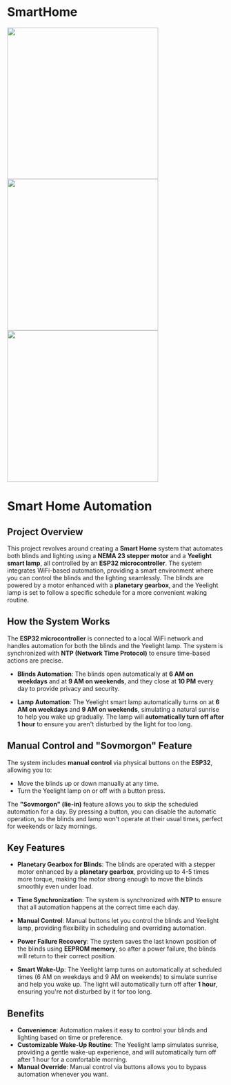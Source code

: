 # SmartHome
<img src="https://github.com/user-attachments/assets/2e47d334-a87e-4aaa-b03e-e7bd6665ba10" width="350" height="350">
<img src="https://github.com/user-attachments/assets/865ded09-db8c-4d5d-b11c-25256a82f9b3" width="350" height="350">
<img src="https://github.com/user-attachments/assets/adb93e70-38a5-4d0a-8472-489fb85679d5" width="350" height="350">


# Smart Home Automation

## Project Overview
This project revolves around creating a **Smart Home** system that automates both blinds and lighting using a **NEMA 23 stepper motor** and a **Yeelight smart lamp**, all controlled by an **ESP32 microcontroller**. The system integrates WiFi-based automation, providing a smart environment where you can control the blinds and the lighting seamlessly. The blinds are powered by a motor enhanced with a **planetary gearbox**, and the Yeelight lamp is set to follow a specific schedule for a more convenient waking routine.

## How the System Works
The **ESP32 microcontroller** is connected to a local WiFi network and handles automation for both the blinds and the Yeelight lamp. The system is synchronized with **NTP (Network Time Protocol)** to ensure time-based actions are precise.

- **Blinds Automation**: The blinds open automatically at **6 AM on weekdays** and at **9 AM on weekends**, and they close at **10 PM** every day to provide privacy and security.
  
- **Lamp Automation**: The Yeelight smart lamp automatically turns on at **6 AM on weekdays** and **9 AM on weekends**, simulating a natural sunrise to help you wake up gradually. The lamp will **automatically turn off after 1 hour** to ensure you aren't disturbed by the light for too long.

## Manual Control and "Sovmorgon" Feature
The system includes **manual control** via physical buttons on the **ESP32**, allowing you to:

- Move the blinds up or down manually at any time.
- Turn the Yeelight lamp on or off with a button press.

The **"Sovmorgon" (lie-in)** feature allows you to skip the scheduled automation for a day. By pressing a button, you can disable the automatic operation, so the blinds and lamp won't operate at their usual times, perfect for weekends or lazy mornings.

## Key Features
- **Planetary Gearbox for Blinds**: The blinds are operated with a stepper motor enhanced by a **planetary gearbox**, providing up to 4-5 times more torque, making the motor strong enough to move the blinds smoothly even under load.
  
- **Time Synchronization**: The system is synchronized with **NTP** to ensure that all automation happens at the correct time each day.
  
- **Manual Control**: Manual buttons let you control the blinds and Yeelight lamp, providing flexibility in scheduling and overriding automation.

- **Power Failure Recovery**: The system saves the last known position of the blinds using **EEPROM memory**, so after a power failure, the blinds will return to their correct position.

- **Smart Wake-Up**: The Yeelight lamp turns on automatically at scheduled times (6 AM on weekdays and 9 AM on weekends) to simulate sunrise and help you wake up. The light will automatically turn off after **1 hour**, ensuring you're not disturbed by it for too long.

## Benefits
- **Convenience**: Automation makes it easy to control your blinds and lighting based on time or preference.
- **Customizable Wake-Up Routine**: The Yeelight lamp simulates sunrise, providing a gentle wake-up experience, and will automatically turn off after 1 hour for a comfortable morning.
- **Manual Override**: Manual control via buttons allows you to bypass automation whenever you want.

